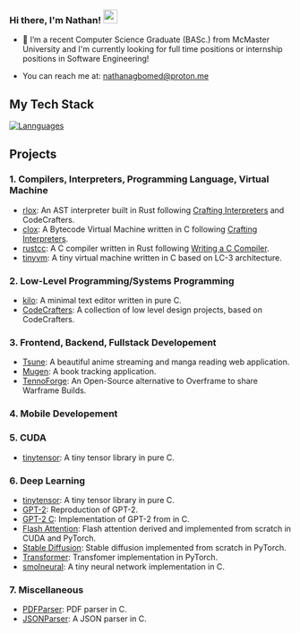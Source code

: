 
### Hi there, I'm Nathan! <img src="https://emojis.slackmojis.com/emojis/images/1536351075/4594/blob-wave.gif" width="25"/>


- 🏫 I’m a recent Computer Science Graduate (BASc.) from McMaster University and I'm currently looking for full time positions or internship positions in Software Engineering!

- You can reach me at: nathanagbomed@proton.me



## My Tech Stack

[![Lannguages](https://skillicons.dev/icons?i=c,cpp,go,rust,python,ts)](https://skillicons.dev)


## Projects

### 1. Compilers, Interpreters, Programming Language, Virtual Machine
 - [rlox](https://github.com/Meillaya/rlox): An AST interpreter built in Rust following [Crafting Interpreters](https://www.craftinginterpreters.com/) and CodeCrafters.
 - [clox](https://github.com/Meillaya/clox): A Bytecode Virtual Machine written in C following [Crafting Interpreters](https://www.craftinginterpreters.com/).
 - [rustcc](https://github.com/Meillaya/rustcc): A C compiler written in Rust following [Writing a C Compiler](https://norasandler.com/book/#tips-on-extra-credit-features).
 - [tinyvm](https://github.com/Meillaya/vmc): A tiny virtual machine written in C based on LC-3 architecture.

### 2. Low-Level Programming/Systems Programming
 - [kilo](https://github.com/Meillaya/kilo): A minimal text editor written in pure C.
 - [CodeCrafters](https://github.com/Meillaya/CodeCrafters): A collection of low level design projects, based on CodeCrafters.

### 3. Frontend, Backend, Fullstack Developement
 - [Tsune](https://github.com/Meillaya/Tsune): A beautiful anime streaming and manga reading web application.
 - [Mugen](https://github.com/Meillaya/Mugen): A book tracking application.
 - [TennoForge](https://github.com/Meillaya/TennoForge): An Open-Source alternative to Overframe to share Warframe Builds.

### 4. Mobile Developement

### 5. CUDA
- [tinytensor](https://github.com/Meillaya/tinytensor): A tiny tensor library in pure C.

### 6. Deep Learning
 - [tinytensor](https://github.com/Meillaya/tinytensor): A tiny tensor library in pure C.
 - [GPT-2](https://github.com/Meillaya/gpt-2): Reproduction of GPT-2.
 - [GPT-2 C](https://github.com/Meillaya/gpt2-C): Implementation of GPT-2 from in C.
 - [Flash Attention](https://github.com/Meillaya/flash-attention): Flash attention derived and implemented from scratch in CUDA and PyTorch.
 - [Stable Diffusion](https://github.com/Meillaya/stable-diffusion): Stable diffusion implemented from scratch in PyTorch.
 - [Transformer](https://github.com/Meillaya/transformer): Transfomer implementation in PyTorch.
 - [smolneural](https://github.com/Meillaya/smol-neural-network): A tiny neural network implementation in C.
 
### 7. Miscellaneous
  - [PDFParser](https://github.com/Meillaya/PDFParser): PDF parser in C.
  - [JSONParser](https://github.com/Meillaya/JSONParser-C): A JSON parser in C.
